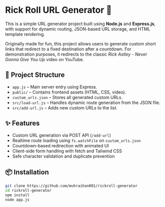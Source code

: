 # Rick Roll URL Generator 🎵

This is a simple URL generator project built using **Node.js** and **Express.js**, with support for dynamic routing, JSON-based URL storage, and HTML template rendering.

Originally made for fun, this project allows users to generate custom short links that redirect to a fixed destination after a countdown. For demonstration purposes, it redirects to the classic *Rick Astley - Never Gonna Give You Up* video on YouTube.

## 📁 Project Structure

- `app.js` – Main server entry using Express.
- `public/` – Contains frontend assets (HTML, CSS, video).
- `custom_urls.json` – Stores all generated custom URLs.
- `src/load-url.js` – Handles dynamic route generation from the JSON file.
- `src/add-url.js` – Adds new custom URLs to the list.

## ✨ Features

- Custom URL generation via POST API (`/add-url`)
- Realtime route loading using `fs.watchFile` on `custom_urls.json`
- Countdown-based redirection with animated UI
- Client-side form handling with fetch and Tailwind CSS
- Safe character validation and duplicate prevention

## 📦 Installation

```bash
git clone https://github.com/muhraihan001/rickroll-generator
cd rickroll-generator
npm install
node app.js
```